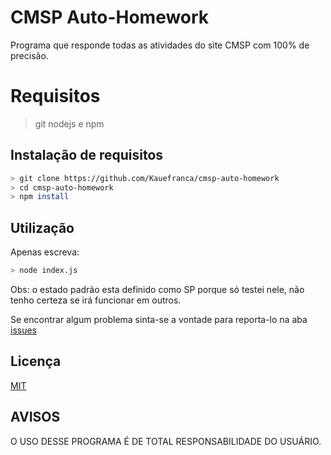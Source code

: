 # CMSP Auto-Homework

Programa que responde todas as atividades do site CMSP com 100% de precisão.

# Requisitos
> git
> nodejs e npm

## Instalação de requisitos

```bash
> git clone https://github.com/Kauefranca/cmsp-auto-homework
> cd cmsp-auto-homework
> npm install
```

## Utilização

Apenas escreva:

```bash
> node index.js
```

Obs: o estado padrão esta definido como SP porque só testei nele, não tenho certeza se irá funcionar em outros.

Se encontrar algum problema sinta-se a vontade para reporta-lo na aba [issues](https://github.com/Kauefranca/cmsp-auto-homework/issues)

## Licença

[MIT](https://github.com/Kauefranca/cmsp-auto-homework/blob/main/LICENSE)

## AVISOS

O USO DESSE PROGRAMA É DE TOTAL RESPONSABILIDADE DO USUÁRIO.